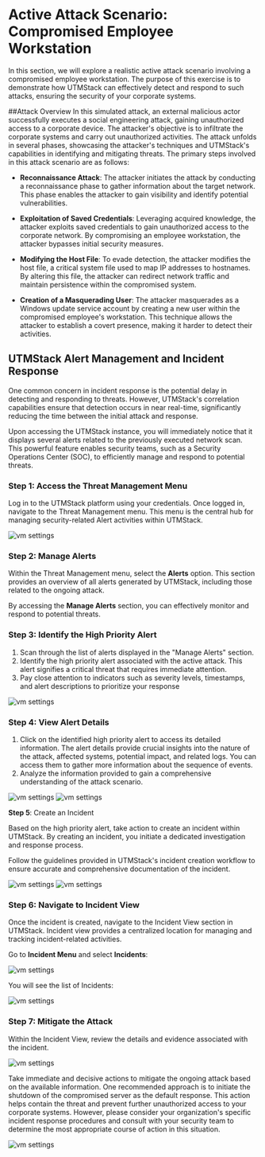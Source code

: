 
# Active Attack Scenario: Compromised Employee Workstation
In this section, we will explore a realistic active attack scenario involving a compromised employee workstation. The purpose of this exercise is to demonstrate how UTMStack can effectively detect and respond to such attacks, ensuring the security of your corporate systems.

##Attack Overview
In this simulated attack, an external malicious actor successfully executes a social engineering attack, gaining unauthorized access to a corporate device. The attacker's objective is to infiltrate the corporate systems and carry out unauthorized activities. The attack unfolds in several phases, showcasing the attacker's techniques and UTMStack's capabilities in identifying and mitigating threats. The primary steps involved in this attack scenario are as follows:

* **Reconnaissance Attack**: The attacker initiates the attack by conducting a reconnaissance phase to gather information about the target network. This phase enables the attacker to gain visibility and identify potential vulnerabilities.

* **Exploitation of Saved Credentials**: Leveraging acquired knowledge, the attacker exploits saved credentials to gain unauthorized access to the corporate network. By compromising an employee workstation, the attacker bypasses initial security measures.

* **Modifying the Host File**: To evade detection, the attacker modifies the host file, a critical system file used to map IP addresses to hostnames. By altering this file, the attacker can redirect network traffic and maintain persistence within the compromised system.

* **Creation of a Masquerading User**: The attacker masquerades as a Windows update service account by creating a new user within the compromised employee's workstation. This technique allows the attacker to establish a covert presence, making it harder to detect their activities.

## UTMStack Alert Management and Incident Response

One common concern in incident response is the potential delay in detecting and responding to threats. However, UTMStack's correlation capabilities ensure that detection occurs in near real-time, significantly reducing the time between the initial attack and response.

Upon accessing the UTMStack instance, you will immediately notice that it displays several alerts related to the previously executed network scan. This powerful feature enables security teams, such as a Security Operations Center (SOC), to efficiently manage and respond to potential threats.

### **Step 1**: Access the Threat Management Menu

Log in to the UTMStack platform using your credentials.
Once logged in, navigate to the Threat Management menu. This menu is the central hub for managing security-related Alert activities within UTMStack.

<img alt="vm settings" src="./../Images/alertview.png">

### **Step 2**: Manage Alerts

Within the Threat Management menu, select the **Alerts** option. This section provides an overview of all alerts generated by UTMStack, including those related to the ongoing attack.

By accessing the **Manage Alerts** section, you can effectively monitor and respond to potential threats.

### **Step 3**: Identify the High Priority Alert

1. Scan through the list of alerts displayed in the "Manage Alerts" section.
2. Identify the high priority alert associated with the active attack. This alert signifies a critical threat that requires immediate attention.
3. Pay close attention to indicators such as severity levels, timestamps, and alert descriptions to prioritize your response

<img alt="vm settings" src="./../Images/alertdash.png">

### **Step 4**: View Alert Details

1. Click on the identified high priority alert to access its detailed information. The alert details provide crucial insights into the nature of the attack, affected systems, potential impact, and related logs. You can access them to gather more information about the sequence of events.
2. Analyze the information provided to gain a comprehensive understanding of the attack scenario.

<img alt="vm settings" src="./../Images/alertdetailsview.png">

<img alt="vm settings" src="./../Images/logsview.png">

**Step 5**: Create an Incident

Based on the high priority alert, take action to create an incident within UTMStack.
By creating an incident, you initiate a dedicated investigation and response process.

Follow the guidelines provided in UTMStack's incident creation workflow to ensure accurate and comprehensive documentation of the incident.

<img alt="vm settings" src="./../Images/createIncident.png">

<img alt="vm settings" src="./../Images/createinicdent2.png">

### **Step 6**: Navigate to Incident View

Once the incident is created, navigate to the Incident View section in UTMStack.
Incident view provides a centralized location for managing and tracking incident-related activities.

Go to **Incident Menu** and select **Incidents**:

<img alt="vm settings" src="./../Images/incidentsmenu.png">

You will see the list of Incidents:

<img alt="vm settings" src="./../Images/incidentsview.png">

### **Step 7**: Mitigate the Attack

Within the Incident View, review the details and evidence associated with the incident.

<img alt="vm settings" src="./../Images/incidentdetails.png">

Take immediate and decisive actions to mitigate the ongoing attack based on the available information. One recommended approach is to initiate the shutdown of the compromised server as the default response. This action helps contain the threat and prevent further unauthorized access to your corporate systems. However, please consider your organization's specific incident response procedures and consult with your security team to determine the most appropriate course of action in this situation.

<img alt="vm settings" src="./../Images/incidentaction.png">

